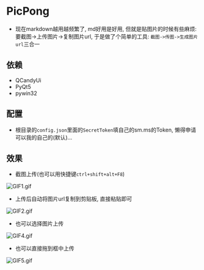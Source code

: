 # PicPong
* 现在markdown越用越频繁了, md好用是好用, 但就是贴图片的时候有些麻烦: 要截图->上传图片->复制图片url, 于是做了个简单的工具: `截图->传图->生成图片url`三合一



## 依赖

* QCandyUi
* PyQt5
* pywin32

## 配置
* 根目录的`config.json`里面的`SecretToken`填自己的sm.ms的Token, 懒得申请可以我的自己的(默认)... 

## 效果

* 截图上传(也可以用快捷键`ctrl+shift+alt+F8`)

![GIF1.gif](https://i.loli.net/2018/10/25/5bd1b6bc0ce73.gif)

* 上传后自动将图片url复制到剪贴板, 直接粘贴即可

![GIF2.gif](https://i.loli.net/2018/10/25/5bd1b75390dec.gif)

* 也可以选择图片上传

![GIF4.gif](https://i.loli.net/2018/10/25/5bd1b786a5f92.gif)

* 也可以直接拖到框中上传

![GIF5.gif](https://i.loli.net/2018/10/25/5bd1b7c38eded.gif)